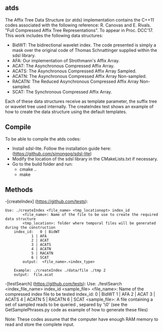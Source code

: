 ## atds

The Affix Tree Data Structure (or atds) implementation contains the C++11 
codes associated with the following reference: 
R. Canovas and E. Rivals. "Full Compressed Affix Tree Representations". To 
appear in Proc. DCC'17. 
This work includes the following data structures:
- BidWT: The bidirectional wavelet index. The code presented is simply a 
	 mask over the original code of Thomas Schnattinger supplied within 
	 the sdsl library. 
- AFA:  Our implementation of Strothmann's Affix Array.
- ACAT: The Asynchronous Compressed Affix Array. 
- ACATS: The Asynchronous Compressed Affix Array Sampled.
- ACATN: The Asynchronous Compressed Affix Array Non-sampled.
- RACATN: The Reduced Asynchronous Compressed Affix Array Non-sampled.
- SCAT: The Synchronous Compressed Affix Array.

Each of these data structures receive as template parameter, the suffix tree or 
wavelet tree used internally. The createIndex test shows an example of how to 
create the data structure using the default templates. 

## Compile

To be able to compile the atds codes: 
- Install sdsl-lite. Follow the installation guide here: (https://github.com/simongog/sdsl-lite)
- Modify the location of the sdsl library in the CMakeLists.txt if necessary.
- Go to the build folder and run: 
	- cmake ..
	- make


## Methods

-[createIndex] (https://github.com/tests):

	Use: ./createIndex <file_name> <tmp_locationopt> index_id
      		<file_name>: Name of the file to be use to create the required data structure 
          	<tmp_location>: folder where temporal files will be generated during the construction
		index_id: 	0 | BidWT
 				1 | AFA
 				2 | ACAT
 				3 | ACATS
 				4 | ACATN
				5 | RACATN
 				6 | SCAT
          	output:  <file_name>.<index_type>

		Example: ./createIndex ./data/file ./tmp 2
		output:  file.acat
        

-[testSearch] (https://github.com/tests):
	Use: ./testSearch <index_file_name> index_id  <sample_file>
		<file_name>: Name of the compressed index file to be tested 
		index_id: 	0 | BidWT
 				1 | AFA
 				2 | ACAT
 				3 | ACATS
 				4 | ACATN
				5 | RACATN
 				6 | SCAT
		<sample_file>: A file containing a set of sampled reads to be queried , separed by '\0' 
                              (see the GetSamplePhrases.py code as example of how to generate these files)

		


Note: These codes assume that the computer have enough RAM memory to read and store the complete input.
